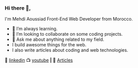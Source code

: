 ### Hi there 👋,
I'm Mehdi Aoussiad Front-End Web Developer from Morocco.


- 🌱 I’m always learning.
- 👯 I’m looking to collaborate on some coding projects.
- 💬 Ask me about anything related to my field.
- I build awesome things for the web.
- I also write articles about coding and web technologies.

👔 [linkedin][linkedin]
📺 [youtube][youtube] **|**
👔 [Articles][Articles]

[Articles]: https://medium.com/@mehdiouss315
[linkedin]:https://www.linkedin.com/in/mehdi-aoussiad-0615321b0/
[youtube]:https://www.youtube.com/channel/UCxeFiEFCqLm1s1R9vdMiLuw
